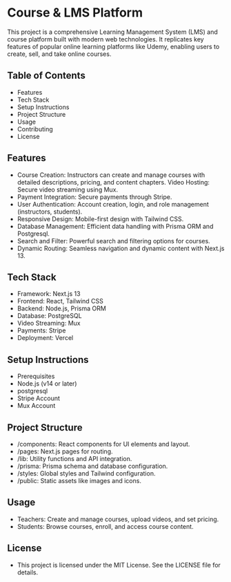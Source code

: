 
# Course & LMS Platform
This project is a comprehensive Learning Management System (LMS) and course platform built with modern web technologies. It replicates key features of popular online learning platforms like Udemy, enabling users to create, sell, and take online courses.

## Table of Contents
- Features
- Tech Stack
- Setup Instructions
- Project Structure
- Usage
- Contributing
- License
## Features
- Course Creation: Instructors can create and manage courses with detailed descriptions, pricing, and content chapters.
Video Hosting: Secure video streaming using Mux.
- Payment Integration: Secure payments through Stripe.
- User Authentication: Account creation, login, and role management (instructors, students).
- Responsive Design: Mobile-first design with Tailwind CSS.
- Database Management: Efficient data handling with Prisma ORM and Postgresql.
- Search and Filter: Powerful search and filtering options for courses.
- Dynamic Routing: Seamless navigation and dynamic content with Next.js 13.
## Tech Stack
- Framework: Next.js 13
- Frontend: React, Tailwind CSS
- Backend: Node.js, Prisma ORM
- Database: PostgreSQL
- Video Streaming: Mux
- Payments: Stripe
- Deployment: Vercel

## Setup Instructions
- Prerequisites
- Node.js (v14 or later)
- postgresql
- Stripe Account
- Mux Account

## Project Structure
- /components: React components for UI elements and layout.
- /pages: Next.js pages for routing.
- /lib: Utility functions and API integration.
- /prisma: Prisma schema and database configuration.
- /styles: Global styles and Tailwind configuration.
- /public: Static assets like images and icons.

## Usage
- Teachers: Create and manage courses, upload videos, and set pricing.
- Students: Browse courses, enroll, and access course content.

## License
- This project is licensed under the MIT License. See the LICENSE file for details.
